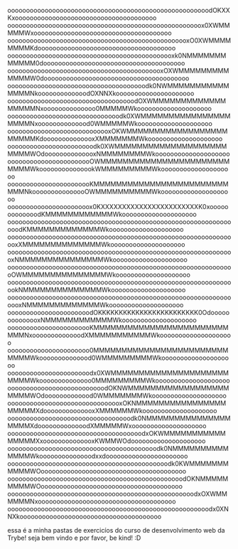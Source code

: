 oooooooooooooooooooooooooooooooooooooooooooooooooooooodOKXXKxoooooooooooooooooooooooooooooooooooooo
oooooooooooooooooooooooooooooooooooooooooooooooooooox0XWMMMMMWxooooooooooooooooooooooooooooooooooooo
ooooooooooooooooooooooooooooooooooooooooooooooooxO0XWMMMMMMMMKdooooooooooooooooooooooooooooooooooooo
ooooooooooooooooooooooooooooooooooooooooooooxk0NMMMMMMMMMMMM0doooooooooooooooooooooooooooooooooooooo
oooooooooooooooooooooooooooooooooooooooooxOXWMMMMMMMMMMMMMW0dooooooooooooooooooooooooooooooooooooooo
ooooooooooooooooooooooooooooooooooooodk0NWMMMMMMMMMMMMMMMNkooooooooooooodOXNNXkooooooooooooooooooooo
oooooooooooooooooooooooooooooooooodOXWMMMMMMMMMMMMMMMMMMNxoooooooooooooo0MMMMMWkoooooooooooooooooooo
oooooooooooooooooooooooooooooodk0XWMMMMMMMMMMMMMMMMMMMMNxoooooooooooood0WMMMMMWkoooooooooooooooooooo
oooooooooooooooooooooooooooxOKWMMMMMMMMMMMMMMMMMMMMMMMKdoooooooooooooxXMMMMMMMWkoooooooooooooooooooo
ooooooooooooooooooooooodk0XWMMMMMMMMMMMMMMMMMMMMMMMMWOdoooooooooooooxNMMMMMMMMWkoooooooooooooooooooo
ooooooooooooooooooooooOWMMMMMMMMMMMMMMMMMMMMMMMMMMMWkooooooooooooookWMMMMMMMMMWkoooooooooooooooooooo
ooooooooooooooooooooooKMMMMMMMMMMMMMMMMMMMMMMMMMMMNkooooooooooooooOWMMMMMMMMMMWkoooooooooooooooooooo
oooooooooooooooooooooox0KXXXXXXXXXXXXXXXXXXXXXXXK0xooooooooooooodKMMMMMMMMMMMMWkoooooooooooooooooooo
ooooooooooooooooooooooooooooooooooooooooooooooooooooooooooooooodKMMMMMMMMMMMMMWkoooooooooooooooooooo
ooooooooooooooooooooooooooooooooooooooooooooooooooooooooooooooxXMMMMMMMMMMMMMMWkoooooooooooooooooooo
oooooooooooooooooooooooooooooooooooooooooooooooooooooooooooooxNMMMMMMMMMMMMMMMWkoooooooooooooooooooo
oooooooooooooooooooooooooooooooooooooooooooooooooooooooooooooOWMMMMMMMMMMMMMMMWkoooooooooooooooooooo
ooooooooooooooooooooooooooooooooooooooooooooooooooooooooooooookNMMMMMMMMMMMMMMWkoooooooooooooooooooo
oooooooooooooooooooooooooooooooooooooooooooooooooooooooooooooooxNMMMMMMMMMMMMMWkoooooooooooooooooooo
oooooooooooooooooooooodOKKKKKKKKKKKKKKKKKKKKKKKK0OdoooooooooooooxNMMMMMMMMMMMMWkoooooooooooooooooooo
ooooooooooooooooooooooKMMMMMMMMMMMMMMMMMMMMMMMMMMMNxooooooooooooodXMMMMMMMMMMMWkoooooooooooooooooooo
oooooooooooooooooooooo0MMMMMMMMMMMMMMMMMMMMMMMMMMMMWkoooooooooooood0WMMMMMMMMMWkoooooooooooooooooooo
oooooooooooooooooooooodx0XWMMMMMMMMMMMMMMMMMMMMMMMMMWkoooooooooooooo0MMMMMMMMMWkoooooooooooooooooooo
oooooooooooooooooooooooooodOKNWMMMMMMMMMMMMMMMMMMMMMMWOdooooooooooood0WMMMMMMMWkoooooooooooooooooooo
ooooooooooooooooooooooooooooooxOKNMMMMMMMMMMMMMMMMMMMMMXdoooooooooooooxXMMMMMMWkoooooooooooooooooooo
ooooooooooooooooooooooooooooooooodk0NMMMMMMMMMMMMMMMMMMMXdooooooooooooodXMMMMMWxoooooooooooooooooooo
oooooooooooooooooooooooooooooooooooodxOKWMMMMMMMMMMMMMMMMXxoooooooooooooxKWMMWOdoooooooooooooooooooo
oooooooooooooooooooooooooooooooooooooooodk0NMMMMMMMMMMMMMMWkoooooooooooooodxxdoooooooooooooooooooooo
ooooooooooooooooooooooooooooooooooooooooooodk0KWMMMMMMMMMMMWOooooooooooooooooooooooooooooooooooooooo
ooooooooooooooooooooooooooooooooooooooooooooooodOKNMMMMMMMMMWOoooooooooooooooooooooooooooooooooooooo
oooooooooooooooooooooooooooooooooooooooooooooooooodxOXWMMMMMMNxooooooooooooooooooooooooooooooooooooo
oooooooooooooooooooooooooooooooooooooooooooooooooooooodx0XNNXkoooooooooooooooooooooooooooooooooooooo

essa é a minha pastas de exercicíos do curso de desenvolvimento web da Trybe! seja bem vindo e por favor, be kind! :D
